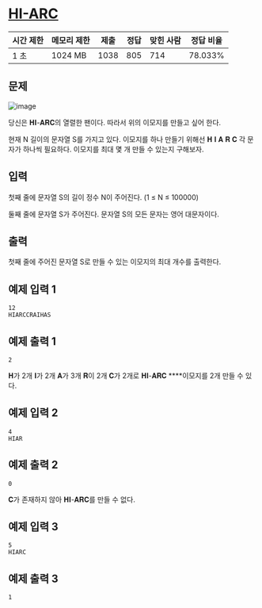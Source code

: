 # [HI-ARC](https://www.acmicpc.net/problem/26004)

| 시간 제한 | 메모리 제한 | 제출 | 정답 | 맞힌 사람 | 정답 비율 |
| --- | --- | --- | --- | --- | --- |
| 1 초 | 1024 MB | 1038 | 805 | 714 | 78.033% |

## 문제

![image](https://upload.acmicpc.net/0a404cc6-6d02-4bf4-a64f-3d2f6f955e84/-/crop/295x287/151,70/-/preview/)

당신은 𝐇𝐈-𝐀𝐑𝐂의 열렬한 팬이다. 따라서 위의 이모지를 만들고 싶어 한다.

현재 N 길이의 문자열 S를 가지고 있다. 이모지를 하나 만들기 위해선 𝐇 𝐈 𝐀 𝐑 𝐂 각 문자가 하나씩 필요하다. 이모지를 최대 몇 개 만들 수 있는지 구해보자.

## 입력

첫째 줄에 문자열 S의 길이 정수 N이 주어진다. (1 ≤ N ≤ 100000)

둘째 줄에 문자열 S가 주어진다. 문자열 S의 모든 문자는 영어 대문자이다.

## 출력

첫째 줄에 주어진 문자열 S로 만들 수 있는 이모지의 최대 개수를 출력한다.

## 예제 입력 1

```
12
HIARCCRAIHAS

```

## 예제 출력 1

```
2

```

𝐇가 2개 𝐈가 2개 𝐀가 3개 𝐑이 2개 𝐂가 2개로 𝐇𝐈-𝐀𝐑𝐂 ****이모지를 2개 만들 수 있다.

## 예제 입력 2

```
4
HIAR

```

## 예제 출력 2

```
0

```

𝐂가 존재하지 않아 𝐇𝐈-𝐀𝐑𝐂를 만들 수 없다.

## 예제 입력 3

```
5
HIARC

```

## 예제 출력 3

```
1
```
